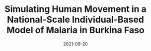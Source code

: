 ---
title: "Simulating Human Movement in a National-Scale Individual-Based Model of Malaria in Burkina Faso"
collection: publications
permalink: '/files/SSC2021_paper_28.pdf'
excerpt: 
date: 2021-09-20
venue: 'Social Simulation Conference 2021'
paperurl: 
citation: 'Zupko, R., Nguyen, T. D., Boni, M. F., & Kraków, I. (2021, September). Simulating Human Movement in a National-Scale Individual-Based Model of Malaria in Burkina Faso. In  <i>Social Simulation Conference 2021</i>(pp. 20-24).'
---